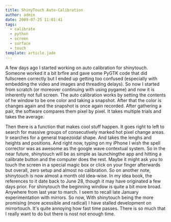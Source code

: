 ```yaml
---
title: ShinyTouch Auto-Calibration
author: admin
date: 2009-07-25 11:01:41
tags: 
  - calibrate
  - python
  - screen
  - surface
  - touch
template: article.jade
---
```


A few days ago I started working on auto calibration for shinytouch. Someone worked it a bit brfire and gave some PyGTK code that did fullscreen correctly but I ended up getting too confused (especially with embedding the video and images and threading delays). So now I started from scratch (or moreover continuing with using pygame) and now it is inherently not full screen. The auto calibration works by setting the contents of he window to be one color and taking a snapshot. After that the color is changes again and the snapshot is once again recorded. After gathering a pair, the software compares them pixel by pixel. It takes multiple trials and takes the average.

Then there is a function that makes cool stuff happen. It goes right to left to search for massive groups of consecutively marked hot pixel change areas. Ir searches for a general trapezoidal shape. And takes the lenghs and heights and positions. And right now, typing on my iPhone I wish the spell corrector was as awesome as the google wave contextual system.
So in the near future, shinytouch will be as simple as launchingthe app and hitting a calibrate button and the computer does the rest. Maybe it might ask you to touch the screen in a special magic box or click on your finger afterwards but overall, zero setup and almost no calibration.
So on another note, shinytouch is now almost a month old idea-wise. In my idea book, the references to it date back to June 28, though it may have originated a few days prior. For shinytouch the beginning window is quite a bit more broad. Anywhere from last year to march. I seem to recall late January experimentation with mirrors.
So now,
With shinytouch being the more promising (more acessible and radical) I have stalled development on mirrortouch. It's quite annoying how fast time passes. There is so much that I really want to do but there is nost not enough time.
